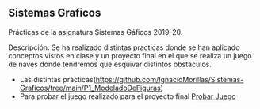 ## Sistemas Graficos

Prácticas de la asignatura Sistemas Gáficos 2019-20.

Descripción: Se ha realizado distintas practicas donde se han aplicado conceptos vistos en clase y un proyecto final en el que se realiza un juego de naves donde tendremos que esquivar distintos obstaculos.
* Las distintas prácticas(https://github.com/IgnacioMorillas/Sistemas-Graficos/tree/main/P1_ModeladoDeFiguras)
* Para probar el juego realizado para el proyecto final [Probar Juego](https://htmlpreview.github.io/?https://github.com/IgnacioMorillas/Sistemas-Graficos/blob/main/SG_ProyectoFINAL_JUEGONAVES_IgnacioMorillasPadial/Juego_Naves/index.html)
